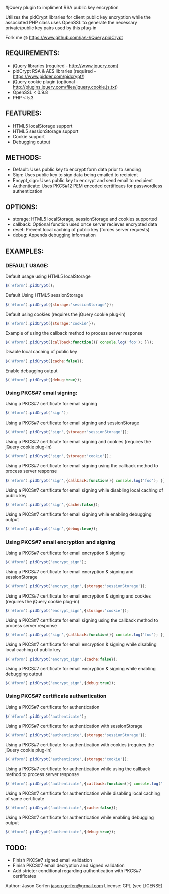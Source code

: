 #jQuery plugin to impliment RSA public key encryption

  Utilizes the pidCrypt libraries for client public key
  encryption while the associated PHP class uses
  OpenSSL to generate the necessary private/public key pairs used
  by this plug-in

  Fork me @ https://www.github.com/jas-/jQuery.pidCrypt

## REQUIREMENTS:
* jQuery libraries (required - http://www.jquery.com)
* pidCrypt RSA & AES libraries (required - https://www.pidder.com/pidcrypt/)
* jQuery cookie plugin (optional - http://plugins.jquery.com/files/jquery.cookie.js.txt)
* OpenSSL < 0.9.8
* PHP < 5.3

## FEATURES:
* HTML5 localStorage support
* HTML5 sessionStorage support
* Cookie support
* Debugging output

## METHODS:
* Default: Uses public key to encrypt form data prior to sending
* Sign: Uses public key to sign data being emailed to recipient
* Encypt_sign: Uses public key to encrypt and send email to recipient
* Authenticate: Uses PKCS#12 PEM encoded certificaes for passwordless authentication

## OPTIONS:
* storage: HTML5 localStorage, sessionStorage and cookies supported
* callback: Optional function used once server recieves encrypted data
* reset: Prevent local caching of public key (forces server requests)
* debug: Appends debugging information

## EXAMPLES:

### DEFAULT USAGE:
Default usage using HTML5 localStorage

```javascript
$('#form').pidCrypt();
```

Default Using HTML5 sessionStorage

```javascript
$('#form').pidCrypt({storage:'sessionStorage'});
```

Default using cookies (requires the jQuery cookie plug-in)

```javascript
$('#form').pidCrypt({storage:'cookie'});
```

Example of using the callback method to process server response

```javascript
$('#form').pidCrypt({callback:function(){ console.log('foo'); }});
```

Disable local caching of public key

```javascript
$('#form').pidCrypt({cache:false});
```

Enable debugging output

```javascript
$('#form').pidCrypt({debug:true});
```

### Using PKCS#7 email signing:
Using a PKCS#7 certificate for email signing

```javascript
$('#form').pidCrypt('sign');
```

Using a PKCS#7 certificate for email signing and sessionStorage

```javascript
$('#form').pidCrypt('sign',{storage:'sessionStorage'});
```

Using a PKCS#7 certificate for email signing and cookies (requires the jQuery cookie plug-in)

```javascript
$('#form').pidCrypt('sign',{storage:'cookie'});
```

Using a PKCS#7 certificate for email signing using the callback method to process server response

```javascript
$('#form').pidCrypt('sign',{callback:function(){ console.log('foo'); }});
```

Using a PKCS#7 certificate for email signing while disabling local caching of public key

```javascript
$('#form').pidCrypt('sign',{cache:false});
```

Using a PKCS#7 certificate for email signing while enabling debugging output

```javascript
$('#form').pidCrypt('sign',{debug:true});
```

### Using PKCS#7 email encryption and signing
Using a PKCS#7 certificate for email encryption & signing

```javascript
$('#form').pidCrypt('encrypt_sign');
```

Using a PKCS#7 certificate for email encryption & signing and sessionStorage

```javascript
$('#form').pidCrypt('encrypt_sign',{storage:'sessionStorage'});
```

Using a PKCS#7 certificate for email encryption & signing and cookies (requires the jQuery cookie plug-in)

```javascript
$('#form').pidCrypt('encrypt_sign',{storage:'cookie'});
```

Using a PKCS#7 certificate for email signing using the callback method to process server response

```javascript
$('#form').pidCrypt('sign',{callback:function(){ console.log('foo'); }});
```

Using a PKCS#7 certificate for email encryption & signing while disabling local caching of public key

```javascript
$('#form').pidCrypt('encrypt_sign',{cache:false});
```

Using a PKCS#7 certificate for email encryption & signing while enabling debugging output

```javascript
$('#form').pidCrypt('encrypt_sign',{debug:true});
```

### Using PKCS#7 certificate authentication
Using a PKCS#7 certificate for authentication

```javascript
$('#form').pidCrypt('authenticate');
```

Using a PKCS#7 certificate for authentication with sessionStorage

```javascript
$('#form').pidCrypt('authenticate',{storage:'sessionStorage'});
```

Using a PKCS#7 certificate for authentication with cookies (requires the jQuery cookie plug-in)

```javascript
$('#form').pidCrypt('authenticate',{storage:'cookie'});
```

Using a PKCS#7 certificate for authentication while using the callback method to process server response

```javascript
$('#form').pidCrypt('authenticate',{callback:function(){ console.log('foo'); }});
```

Using a PKCS#7 certificate for authentication while disabling local caching of same certificate

```javascript
$('#form').pidCrypt('authenticate',{cache:false});
```

Using a PKCS#7 certificate for authentication while enabling debugging output

```javascript
$('#form').pidCrypt('authenticate',{debug:true});
```

## TODO:
* Finish PKCS#7 signed email validation
* Finish PKCS#7 email decryption and signed validation
* Add stricter conditional regarding authentication with PKCS#7 certificates

Author: Jason Gerfen <jason.gerfen@gmail.com>
License: GPL (see LICENSE)
